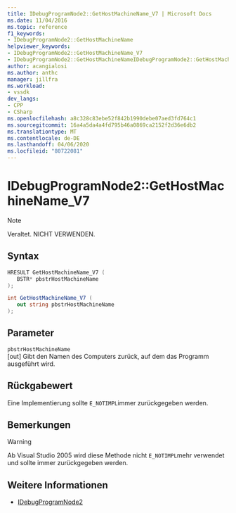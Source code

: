 ```yaml
---
title: IDebugProgramNode2::GetHostMachineName_V7 | Microsoft Docs
ms.date: 11/04/2016
ms.topic: reference
f1_keywords:
- IDebugProgramNode2::GetHostMachineName
helpviewer_keywords:
- IDebugProgramNode2::GetHostMachineName_V7
- IDebugProgramNode2::GetHostMachineNameIDebugProgramNode2::GetHostMachineName
author: acangialosi
ms.author: anthc
manager: jillfra
ms.workload:
- vssdk
dev_langs:
- CPP
- CSharp
ms.openlocfilehash: a8c328c83ebe52f842b1990debe07aed3fd764c1
ms.sourcegitcommit: 16a4a5da4a4fd795b46a0869ca2152f2d36e6db2
ms.translationtype: MT
ms.contentlocale: de-DE
ms.lasthandoff: 04/06/2020
ms.locfileid: "80722081"
---
```

# <a name="idebugprogramnode2gethostmachinename_v7"></a>IDebugProgramNode2::GetHostMachineName_V7

> [!Note]
> Veraltet. NICHT VERWENDEN.

## <a name="syntax"></a>Syntax

```cpp
HRESULT GetHostMachineName_V7 (
   BSTR* pbstrHostMachineName
);
```

```csharp
int GetHostMachineName_V7 (
   out string pbstrHostMachineName
);
```

## <a name="parameters"></a>Parameter

`pbstrHostMachineName`\
[out] Gibt den Namen des Computers zurück, auf dem das Programm ausgeführt wird.

## <a name="return-value"></a>Rückgabewert

Eine Implementierung sollte `E_NOTIMPL`immer zurückgegeben werden.

## <a name="remarks"></a>Bemerkungen

> [!WARNING]
> Ab Visual Studio 2005 wird diese Methode nicht `E_NOTIMPL`mehr verwendet und sollte immer zurückgegeben werden.

## <a name="see-also"></a>Weitere Informationen

- [IDebugProgramNode2](../../../extensibility/debugger/reference/idebugprogramnode2.md)
